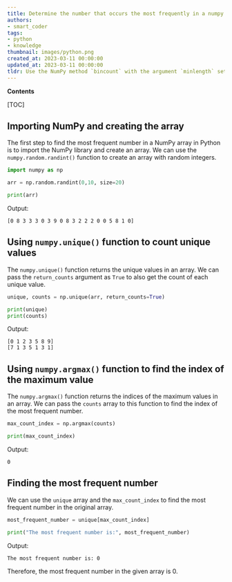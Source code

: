 ```yaml
---
title: Determine the number that occurs the most frequently in a numpy array
authors:
- smart_coder
tags:
- python
- knowledge
thumbnail: images/python.png
created_at: 2023-03-11 00:00:00
updated_at: 2023-03-11 00:00:00
tldr: Use the NumPy method `bincount` with the argument `minlength` set to the maximum value in the array to calculate the frequency of each number, and then use `np.argmax` to return the index of the highest frequency, which corresponds to the most frequent number.
---
```


**Contents**

[TOC]

## Importing NumPy and creating the array

The first step to find the most frequent number in a NumPy array in Python is to import the NumPy library and create an array. We can use the `numpy.random.randint()` function to create an array with random integers.

```python
import numpy as np

arr = np.random.randint(0,10, size=20)

print(arr)
```

Output:

```
[0 8 3 3 3 0 3 9 0 8 3 2 2 2 0 0 5 8 1 0]
```

## Using `numpy.unique()` function to count unique values

The `numpy.unique()` function returns the unique values in an array. We can pass the `return_counts` argument as `True` to also get the count of each unique value.

```python
unique, counts = np.unique(arr, return_counts=True)

print(unique)
print(counts)
```

Output:

```
[0 1 2 3 5 8 9]
[7 1 3 5 1 3 1]
```

## Using `numpy.argmax()` function to find the index of the maximum value

The `numpy.argmax()` function returns the indices of the maximum values in an array. We can pass the `counts` array to this function to find the index of the most frequent number.

```python
max_count_index = np.argmax(counts)

print(max_count_index)
```

Output:

```
0
```

## Finding the most frequent number

We can use the `unique` array and the `max_count_index` to find the most frequent number in the original array.

```python
most_frequent_number = unique[max_count_index]

print("The most frequent number is:", most_frequent_number)
```

Output:

```
The most frequent number is: 0
```

Therefore, the most frequent number in the given array is 0.
